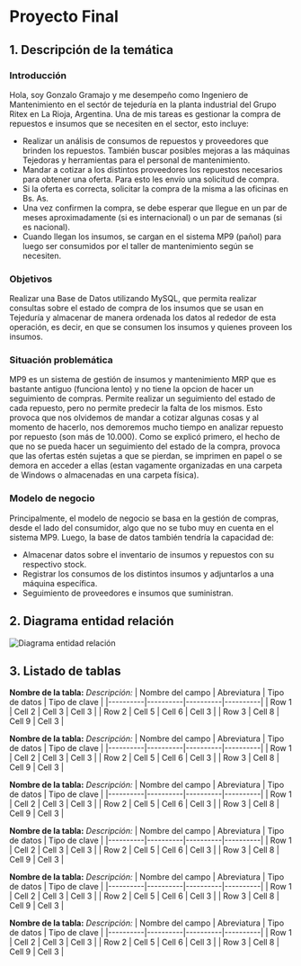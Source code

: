 # Proyecto Final
## 1. Descripción de la temática

### Introducción
Hola, soy Gonzalo Gramajo y me desempeño como Ingeniero de Mantenimiento en el sectór de tejeduría en la planta industrial del Grupo Ritex en La Rioja, Argentina. Una de mis tareas es gestionar la compra de repuestos e insumos que se necesiten en el sector, esto incluye:
- Realizar un análisis de consumos de repuestos y proveedores que brinden los repuestos. También buscar posibles mejoras a las máquinas Tejedoras y herramientas para el personal de mantenimiento.
- Mandar a cotizar a los distintos proveedores los repuestos necesarios para obtener una oferta. Para esto les envío una solicitud de compra.
- Si la oferta es correcta, solicitar la compra de la misma a las oficinas en Bs. As.
- Una vez confirmen la compra, se debe esperar que llegue en un par de meses aproximadamente (si es internacional) o un par de semanas (si es nacional).
- Cuando llegan los insumos, se cargan en el sistema MP9 (pañol) para luego ser consumidos por el taller de mantenimiento según se necesiten.

### Objetivos
Realizar una Base de Datos utilizando MySQL, que permita realizar consultas sobre el estado de compra de los insumos que se usan en Tejeduría y almacenar de manera ordenada los datos al rededor de esta operación, es decir, en que se consumen los insumos y quienes proveen los insumos.

### Situación problemática
MP9 es un sistema de gestión de insumos y mantenimiento MRP que es bastante antiguo (funciona lento) y no tiene la opcion de hacer un seguimiento de compras. Permite realizar un seguimiento del estado de cada repuesto, pero no permite predecir la falta de los mismos. Esto provoca que nos olvidemos de mandar a cotizar algunas cosas y al momento de hacerlo, nos demoremos mucho tiempo en analizar repuesto por repuesto (son más de 10.000).
Como se explicó primero, el hecho de que no se pueda hacer un seguimiento del estado de la compra, provoca que las ofertas estén sujetas a que se pierdan, se imprimen en papel o se demora en acceder a ellas (estan vagamente organizadas en una carpeta de Windows o almacenadas en una carpeta física).

### Modelo de negocio
Principalmente, el modelo de negocio se basa en la gestión de compras, desde el lado del consumidor, algo que no se tubo muy en cuenta en el sistema MP9.
Luego, la base de datos también tendría la capacidad de:
- Almacenar datos sobre el inventario de insumos y repuestos con su respectivo stock.
- Registrar los consumos de los distintos insumos y adjuntarlos a una máquina específica.
- Seguimiento de proveedores e insumos que suministran.

## 2. Diagrama entidad relación
![Diagrama entidad relación](/images/der.jpg)

## 3. Listado de tablas
**Nombre de la tabla:**
*Descripción:*
| Nombre del campo | Abreviatura | Tipo de datos | Tipo de clave |
|----------|----------|----------|----------|
| Row 1    | Cell 2   | Cell 3   | Cell 3   |
| Row 2    | Cell 5   | Cell 6   | Cell 3   |
| Row 3    | Cell 8   | Cell 9   | Cell 3   |

**Nombre de la tabla:**
*Descripción:*
| Nombre del campo | Abreviatura | Tipo de datos | Tipo de clave |
|----------|----------|----------|----------|
| Row 1    | Cell 2   | Cell 3   | Cell 3   |
| Row 2    | Cell 5   | Cell 6   | Cell 3   |
| Row 3    | Cell 8   | Cell 9   | Cell 3   |

**Nombre de la tabla:**
*Descripción:*
| Nombre del campo | Abreviatura | Tipo de datos | Tipo de clave |
|----------|----------|----------|----------|
| Row 1    | Cell 2   | Cell 3   | Cell 3   |
| Row 2    | Cell 5   | Cell 6   | Cell 3   |
| Row 3    | Cell 8   | Cell 9   | Cell 3   |

**Nombre de la tabla:**
*Descripción:*
| Nombre del campo | Abreviatura | Tipo de datos | Tipo de clave |
|----------|----------|----------|----------|
| Row 1    | Cell 2   | Cell 3   | Cell 3   |
| Row 2    | Cell 5   | Cell 6   | Cell 3   |
| Row 3    | Cell 8   | Cell 9   | Cell 3   |

**Nombre de la tabla:**
*Descripción:*
| Nombre del campo | Abreviatura | Tipo de datos | Tipo de clave |
|----------|----------|----------|----------|
| Row 1    | Cell 2   | Cell 3   | Cell 3   |
| Row 2    | Cell 5   | Cell 6   | Cell 3   |
| Row 3    | Cell 8   | Cell 9   | Cell 3   |

**Nombre de la tabla:**
*Descripción:*
| Nombre del campo | Abreviatura | Tipo de datos | Tipo de clave |
|----------|----------|----------|----------|
| Row 1    | Cell 2   | Cell 3   | Cell 3   |
| Row 2    | Cell 5   | Cell 6   | Cell 3   |
| Row 3    | Cell 8   | Cell 9   | Cell 3   |
